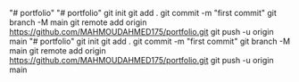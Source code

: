 "# portfolio" 
"# portfolio"  git init git add . git commit -m "first commit" git branch -M main git remote add origin https://github.com/MAHMOUDAHMED175/portfolio.git git push -u origin main
"# portfolio"  git init git add . git commit -m "first commit" git branch -M main git remote add origin https://github.com/MAHMOUDAHMED175/portfolio.git git push -u origin main
